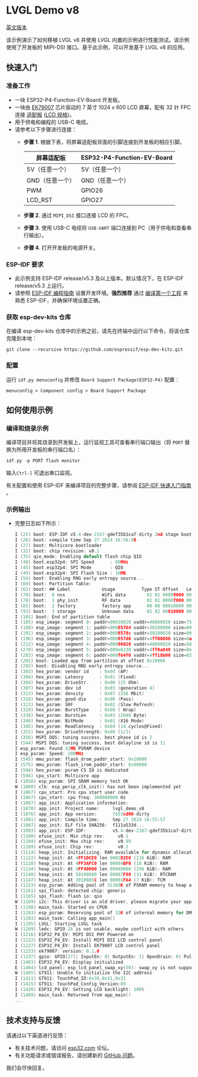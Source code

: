 # LVGL Demo v8

[英文版本](./README.md)

该示例演示了如何移植 LVGL v8 并使用 LVGL 内置的示例进行性能测试。该示例使用了开发板的 MIPI-DSI 接口。基于此示例，可以开发基于 LVGL v8 的应用。

## 快速入门

### 准备工作

* 一块 ESP32-P4-Function-EV-Board 开发板。
* 一块由 [EK79007](https://dl.espressif.com/dl/schematics/display_driver_chip_EK79007AD_datasheet.pdf) 芯片驱动的 7 英寸 1024 x 600 LCD 屏幕，配有 32 针 FPC 连接 [适配板](https://dl.espressif.com/dl/schematics/esp32-p4-function-ev-board-lcd-subboard-schematics.pdf) ([LCD 规格](https://dl.espressif.com/dl/schematics/display_datasheet.pdf))。
* 用于供电和编程的 USB-C 电缆。
* 请参考以下步骤进行连接：
    * **步骤 1**. 根据下表，将屏幕适配板背面的引脚连接到开发板的相应引脚。

        | 屏幕适配板            | ESP32-P4-Function-EV-Board |
        | -------------------- | -------------------------- |
        | 5V（任意一个）        | 5V（任意一个）              |
        | GND（任意一个）       | GND（任意一个）             |
        | PWM                  | GPIO26                     |
        | LCD_RST              | GPIO27                     |

    * **步骤 2**. 通过 `MIPI_DSI` 接口连接 LCD 的 FPC。
    * **步骤 3**. 使用 USB-C 电缆将 `USB-UART` 端口连接到 PC（用于供电和查看串行输出）。
    * **步骤 4**. 打开开发板的电源开关。

### ESP-IDF 要求

- 此示例支持 ESP-IDF release/v5.3 及以上版本。默认情况下，在 ESP-IDF release/v5.3 上运行。
- 请参照 [ESP-IDF 编程指南](https://docs.espressif.com/projects/esp-idf/zh_CN/latest/esp32/get-started/index.html) 设置开发环境。**强烈推荐** 通过 [编译第一个工程](https://docs.espressif.com/projects/esp-idf/zh_CN/latest/esp32/get-started/index.html#id8) 来熟悉 ESP-IDF，并确保环境设置正确。

### 获取 esp-dev-kits 仓库

在编译 esp-dev-kits 仓库中的示例之前，请先在终端中运行以下命令，将该仓库克隆到本地：

```
git clone --recursive https://github.com/espressif/esp-dev-kits.git
```

### 配置


运行 ``idf.py menuconfig`` 并修改 ``Board Support Package(ESP32-P4)`` 配置：

```
menuconfig > Component config > Board Support Package
```

## 如何使用示例


### 编译和烧录示例

编译项目并将其烧录到开发板上，运行监视工具可查看串行端口输出（将 `PORT` 替换为所用开发板的串行端口名）：

```c
idf.py -p PORT flash monitor
```

输入``Ctrl-]`` 可退出串口监视。

有关配置和使用 ESP-IDF 来编译项目的完整步骤，请参阅 [ESP-IDF 快速入门指南](https://docs.espressif.com/projects/esp-idf/zh_CN/latest/esp32/get-started/index.html) 。

### 示例输出

- 完整日志如下所示：

    ```c
    I (25) boot: ESP-IDF v5.4-dev-2167-gdef35b1ca7-dirty 2nd stage bootloader
    I (26) boot: compile time Sep 27 2024 16:56:08
    I (27) boot: Multicore bootloader
    I (32) boot: chip revision: v0.1
    I (35) qio_mode: Enabling default flash chip QIO
    I (40) boot.esp32p4: SPI Speed      : 80MHz
    I (45) boot.esp32p4: SPI Mode       : QIO
    I (49) boot.esp32p4: SPI Flash Size : 16MB
    I (54) boot: Enabling RNG early entropy source...
    I (60) boot: Partition Table:
    I (63) boot: ## Label            Usage          Type ST Offset   Length
    I (70) boot:  0 nvs              WiFi data        01 02 00009000 00006000
    I (78) boot:  1 phy_init         RF data          01 01 0000f000 00001000
    I (85) boot:  2 factory          factory app      00 00 00010000 00800000
    I (93) boot:  3 storage          Unknown data     01 82 00810000 00700000
    I (101) boot: End of partition table
    I (105) esp_image: segment 0: paddr=00010020 vaddr=48060020 size=7573ch (481084) map
    I (189) esp_image: segment 1: paddr=00085764 vaddr=30100000 size=00020h (    32) load
    I (191) esp_image: segment 2: paddr=0008578c vaddr=30100020 size=0003ch (    60) load
    I (196) esp_image: segment 3: paddr=000857d0 vaddr=4ff00000 size=0a848h ( 43080) load
    I (212) esp_image: segment 4: paddr=00090020 vaddr=48000020 size=58208h (360968) map
    I (270) esp_image: segment 5: paddr=000e8230 vaddr=4ff0a848 size=0e2b8h ( 58040) load
    I (283) esp_image: segment 6: paddr=000f64f0 vaddr=4ff18b00 size=031b4h ( 12724) load
    I (291) boot: Loaded app from partition at offset 0x10000
    I (292) boot: Disabling RNG early entropy source...
    I (303) hex_psram: vendor id    : 0x0d (AP)
    I (304) hex_psram: Latency      : 0x01 (Fixed)
    I (304) hex_psram: DriveStr.    : 0x00 (25 Ohm)
    I (307) hex_psram: dev id       : 0x03 (generation 4)
    I (313) hex_psram: density      : 0x07 (256 Mbit)
    I (318) hex_psram: good-die     : 0x06 (Pass)
    I (323) hex_psram: SRF          : 0x02 (Slow Refresh)
    I (329) hex_psram: BurstType    : 0x00 ( Wrap)
    I (334) hex_psram: BurstLen     : 0x03 (2048 Byte)
    I (340) hex_psram: BitMode      : 0x01 (X16 Mode)
    I (345) hex_psram: Readlatency  : 0x04 (14 cycles@Fixed)
    I (351) hex_psram: DriveStrength: 0x00 (1/1)
    I (356) MSPI DQS: tuning success, best phase id is 2
    I (544) MSPI DQS: tuning success, best delayline id is 11
    I esp_psram: Found 32MB PSRAM device
    I esp_psram: Speed: 200MHz
    I (545) mmu_psram: flash_drom_paddr_start: 0x10000
    I (575) mmu_psram: flash_irom_paddr_start: 0x90000
    I (594) hex_psram: psram CS IO is dedicated
    I (594) cpu_start: Multicore app
    I (1050) esp_psram: SPI SRAM memory test OK
    W (1060) clk: esp_perip_clk_init() has not been implemented yet
    I (1067) cpu_start: Pro cpu start user code
    I (1067) cpu_start: cpu freq: 360000000 Hz
    I (1067) app_init: Application information:
    I (1070) app_init: Project name:     lvgl_demo_v8
    I (1076) app_init: App version:      7e53cd00-dirty
    I (1081) app_init: Compile time:     Sep 27 2024 16:55:57
    I (1087) app_init: ELF file SHA256:  f111a533d...
    I (1093) app_init: ESP-IDF:          v5.4-dev-2167-gdef35b1ca7-dirty
    I (1100) efuse_init: Min chip rev:     v0.1
    I (1104) efuse_init: Max chip rev:     v0.99 
    I (1109) efuse_init: Chip rev:         v0.1
    I (1114) heap_init: Initializing. RAM available for dynamic allocation:
    I (1122) heap_init: At 4FF1DCE0 len 0001D2E0 (116 KiB): RAM
    I (1128) heap_init: At 4FF3AFC0 len 00004BF0 (18 KiB): RAM
    I (1134) heap_init: At 4FF40000 len 00040000 (256 KiB): RAM
    I (1140) heap_init: At 50108080 len 00007F80 (31 KiB): RTCRAM
    I (1147) heap_init: At 3010005C len 00001FA4 (7 KiB): TCM
    I (1153) esp_psram: Adding pool of 31360K of PSRAM memory to heap allocator
    I (1161) spi_flash: detected chip: generic
    I (1165) spi_flash: flash io: qio
    W (1169) i2c: This driver is an old driver, please migrate your application code to adapt `driver/i2c_master.h`
    I (1180) main_task: Started on CPU0
    I (1203) esp_psram: Reserving pool of 32K of internal memory for DMA/internal allocations
    I (1203) main_task: Calling app_main()
    I (1205) LVGL: Starting LVGL task
    W (1209) ledc: GPIO 26 is not usable, maybe conflict with others
    I (1216) ESP32_P4_EV: MIPI DSI PHY Powered on
    I (1222) ESP32_P4_EV: Install MIPI DSI LCD control panel
    I (1227) ESP32_P4_EV: Install EK79007 LCD control panel
    I (1233) ek79007: version: 0.1.0
    I (1237) gpio: GPIO[27]| InputEn: 0| OutputEn: 1| OpenDrain: 0| Pullup: 0| Pulldown: 0| Intr:0 
    I (1403) ESP32_P4_EV: Display initialized
    E (1404) lcd_panel: esp_lcd_panel_swap_xy(50): swap_xy is not supported by this panel
    W (1405) GT911: Unable to initialize the I2C address
    I (1411) GT911: TouchPad_ID:0x39,0x31,0x31
    I (1415) GT911: TouchPad_Config_Version:89
    I (1420) ESP32_P4_EV: Setting LCD backlight: 100%
    I (1489) main_task: Returned from app_main()
    ...
    ```

## 技术支持与反馈

请通过以下渠道进行反馈：

- 有关技术问题，请访问 [esp32.com](https://esp32.com/viewforum.php?f=22) 论坛。
- 有关功能请求或错误报告，请创建新的 [GitHub 问题](https://github.com/espressif/esp-dev-kits/issues)。


我们会尽快回复。